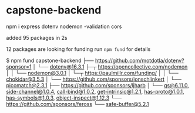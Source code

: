 # capstone-backend

npm i express dotenv nodemon -validation cors

added 95 packages in 2s

12 packages are looking for funding
  run `npm fund` for details

$ npm fund
capstone-backend
├── https://github.com/motdotla/dotenv?sponsor=1
│   └── dotenv@16.3.1
├─┬ https://opencollective.com/nodemon
│ │ └── nodemon@3.0.1
│ └─┬ https://paulmillr.com/funding/
│   │ └── chokidar@3.5.3
│   └── https://github.com/sponsors/jonschlinkert
│       └── picomatch@2.3.1
├── https://github.com/sponsors/ljharb
│   └── qs@6.11.0, side-channel@1.0.4, call-bind@1.0.2, get-intrinsic@1.2.1, has-proto@1.0.1, has-symbols@1.0.3, object-inspect@1.12.3
└── https://github.com/sponsors/feross
    └── safe-buffer@5.2.1